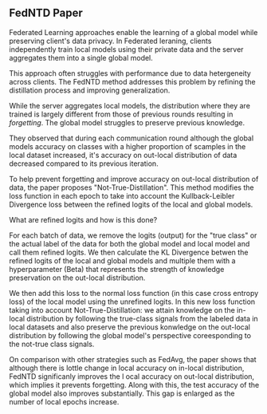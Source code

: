 ## FedNTD Paper

Federated Learning approaches enable the learning of a global model while preserving client's data privacy. In Federated leraning, clients independently train local models using their private data and the server aggregates them into a single global model. 

This approach often struggles with performance due to data hetergeneity across clients. The FedNTD method addresses this problem by refining the distillation process and improving generalization.

While the server aggregates local models, the distribution where they are trained is largely different from those of previous rounds resulting in *forgetting*. The global model struggles to preserve previous knowledge.

They observed that during each communication round although the global models accuracy on classes with a higher proportion of scamples in the local dataset increased, it's accuracy on out-local distribution of data decreased compared to its previous iteration.

To help prevent forgetting and improve accuracy on out-local distribution of data, the paper proposes "Not-True-Distillation". This method modifies the loss function in each epoch to take into account the Kullback-Leibler Divergence loss between the refined logits of the local and global models.

What are refined logits and how is this done?

For each batch of data, we remove the logits (output) for the "true class" or the actual label of the data for both the global model and local model and call them refined logits. We then calculate the KL Divergence betwen the refined logits of the local and global models and multiple them with a hyperparameter (Beta) that represents the strength of knowledge preservation on the out-local distribution.

We then add this loss to the normal loss function (in this case cross entropy loss) of the local model using the unrefined logits.
In this new loss function taking into account Not-True-Distillation: we attain knowledge on the in-local distribution by following the true-class signals from the labeled data in local datasets and also preserve the previous konwledge on the out-local distribution by following the global model's perspective coreesponding to the not-true class signals.

On comparison with other strategies such as FedAvg, the paper shows that although there is lottle change in local accuracy on in-local distribution, FedNTD significanly improves the l ocal accuracy on out-local distribution, which implies it prevents forgetting. Along with this, the test accuracy of the global model also improves substantially. This gap is enlarged as the number of local epochs increase.
